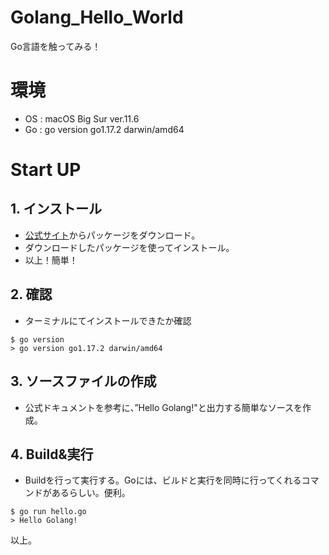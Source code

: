 # Golang_Hello_World
Go言語を触ってみる！

# 環境

* OS : macOS Big Sur ver.11.6
* Go : go version go1.17.2 darwin/amd64

# Start UP

## 1. インストール

- [公式サイト](https://golang.org/dl/)からパッケージをダウンロード。
- ダウンロードしたパッケージを使ってインストール。
- 以上！簡単！

## 2. 確認

- ターミナルにてインストールできたか確認


```
$ go version
> go version go1.17.2 darwin/amd64
```

## 3. ソースファイルの作成

- 公式ドキュメントを参考に、”Hello Golang!"と出力する簡単なソースを作成。

## 4. Build&実行

- Buildを行って実行する。Goには、ビルドと実行を同時に行ってくれるコマンドがあるらしい。便利。

```
$ go run hello.go
> Hello Golang!
```

以上。
